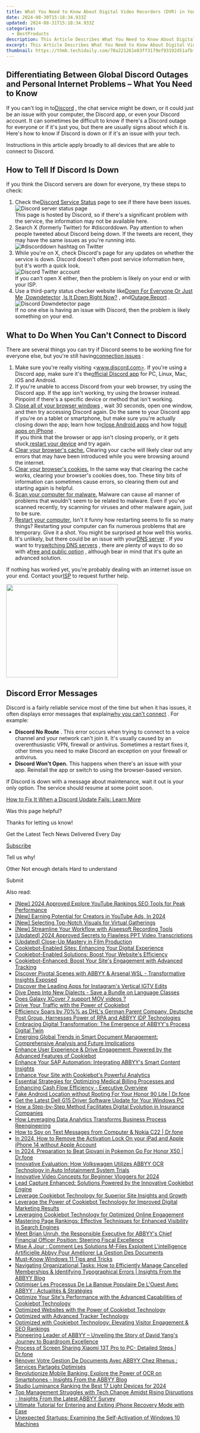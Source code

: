 ```yaml
---
title: What You Need to Know About Digital Video Recorders (DVR) in Your Living Room
date: 2024-08-30T15:18:34.933Z
updated: 2024-08-31T15:18:34.933Z
categories:
  - BestProducts
description: This Article Describes What You Need to Know About Digital Video Recorders (DVR) in Your Living Room
excerpt: This Article Describes What You Need to Know About Digital Video Recorders (DVR) in Your Living Room
thumbnail: https://thmb.techidaily.com/70a221261e83ff3179ef93192d51afbff1f7257579ffa960f9e7a085032e4b04.png
---
```


## Differentiating Between Global Discord Outages and Personal Internet Problems – What You Need to Know
 If you can't log in to[Discord](https://www.lifewire.com/discord-4174046) , the chat service might be down, or it could just be an issue with your computer, the Discord app, or even your Discord account. It can sometimes be difficult to know if there's a Discord outage for everyone or if it's just you, but there are usually signs about which it is. Here's how to know if Discord is down or if it's an issue with your tech.

 Instructions in this article apply broadly to all devices that are able to connect to Discord.

## How to Tell If Discord Is Down

 If you think the Discord servers are down for everyone, try these steps to check:

1. Check the[Discord Service Status](https://status.discord.com) page to see if there have been issues.  
![Discord server status page](https://www.lifewire.com/thmb/yFSV49MklrykNCgZ93liSe1qZt0=/1500x0/filters:no_upscale():max_bytes(150000):strip_icc():format(webp)/is-discord-down-or-is-it-just-you-50256951-64f18a956bac488899f2b478d1c286a9.jpg)  
 This page is hosted by Discord, so if there's a significant problem with the service, the information may not be available here.
2. Search X (formerly Twitter) for #discorddown. Pay attention to when people tweeted about Discord being down. If the tweets are recent, they may have the same issues as you're running into.  
![#discorddown hashtag on Twitter](https://www.lifewire.com/thmb/VTkvVzzWtl2q1P78ZIep47rwOBo=/1500x0/filters:no_upscale():max_bytes(150000):strip_icc():format(webp)/is-discord-down-or-is-it-just-you-50256952-c360b9c4c6d64c2e8214179b37a1931a.jpg)
3. While you're on X, check Discord's page for any updates on whether the service is down. Discord doesn't often post service information here, but it's worth a quick look.  
![Discord Twitter account](https://www.lifewire.com/thmb/duH1jCzJjaIdBXNdYvzfWT2dzjk=/1500x0/filters:no_upscale():max_bytes(150000):strip_icc():format(webp)/is-discord-down-or-is-it-just-you-50256953-0ac75f448e784f739501c218e70589b5.jpg)  
 If you can't open X either, then the problem is likely on your end or with your ISP.
4. Use a third-party status checker website like[Down For Everyone Or Just Me](https://downforeveryoneorjustme.com/discord) ,[Downdetector](https://downdetector.com/status/discord/) ,[Is It Down Right Now?](https://www.isitdownrightnow.com/discord.com.html) , and[Outage.Report](https://outage.report/discord) .  
![Discord Downdetector page](https://www.lifewire.com/thmb/Dkbd1Gn7UxOCVbebPQPG9QuzVpQ=/1500x0/filters:no_upscale():max_bytes(150000):strip_icc():format(webp)/is-discord-down-or-is-it-just-you-50256954-e47fef8c259d4a9d805e652ae722fcbd.jpg)  
 If no one else is having an issue with Discord, then the problem is likely something on your end.

## What to Do When You Can't Connect to Discord

 There are several things you can try if Discord seems to be working fine for everyone else, but you're still having[connection issues](https://www.lifewire.com/fix-connection-issues-discord-5086484) :

1. Make sure you're really visiting <www.discord.com>. If you're using a Discord app, make sure it's the[official Discord app](https://discord.com/download) for PC, Linux, Mac, iOS and Android.
2. If you're unable to access Discord from your web browser, try using the Discord app. If the app isn't working, try using the browser instead. Pinpoint if there's a specific device or method that isn't working.
3. [Close all of your browser windows](https://www.lifewire.com/close-all-tabs-computer-android-browsers-4173831) , wait 30 seconds, open one window, and then try accessing Discord again. Do the same to your Discord app if you're on a tablet or smartphone, but make sure you're actually closing down the app; learn how to[close Android apps](https://www.lifewire.com/close-apps-on-android-4164116) and how to[quit apps on iPhone](https://www.lifewire.com/quit-apps-on-iphone-2000287) .  
 If you think that the browser or app isn't closing properly, or it gets stuck,[restart your device](https://www.lifewire.com/why-does-restarting-seem-to-fix-most-computer-problems-2624569) and try again.
4. [Clear your browser's cache.](https://www.lifewire.com/how-to-clear-cache-2617980) Clearing your cache will likely clear out any errors that may have been introduced while you were browsing around the internet.
5. [Clear your browser's cookies.](https://www.lifewire.com/how-to-delete-cookies-2617981) In the same way that clearing the cache works, clearing your browser's cookies does, too. These tiny bits of information can sometimes cause errors, so clearing them out and starting again is helpful.
6. [Scan your computer for malware.](https://www.lifewire.com/properly-scan-your-computer-for-viruses-and-other-malware-2624526) Malware can cause all manner of problems that wouldn't seem to be related to malware. Even if you've scanned recently, try scanning for viruses and other malware again, just to be sure.
7. [Restart your computer.](https://www.lifewire.com/how-to-reboot-a-computer-2624568) Isn't it funny how restarting seems to fix so many things? Restarting your computer can fix numerous problems that are temporary. Give it a shot. You might be surprised at how well this works.
8. It's unlikely, but there could be an issue with your[DNS server](https://www.lifewire.com/what-is-a-dns-server-2625854) . If you want to try[switching DNS servers](https://www.lifewire.com/how-to-change-dns-server-settings-2617979) , there are plenty of ways to do so with a[free and public option](https://www.lifewire.com/free-and-public-dns-servers-2626062) , although bear in mind that it's quite an advanced solution.

 If nothing has worked yet, you're probably dealing with an internet issue on your end. Contact your[ISP](https://www.lifewire.com/internet-service-provider-isp-2625924) to request further help.

<!-- affiliate ads begin -->
<a href="https://godlikehost.sjv.io/c/5597632/1920047/21774" target="_top" id="1920047"><img src="//a.impactradius-go.com/display-ad/21774-1920047" border="0" alt="" width="300" height="250"/></a><img height="0" width="0" src="https://imp.pxf.io/i/5597632/1920047/21774" style="position:absolute;visibility:hidden;" border="0" />
<!-- affiliate ads end -->
## Discord Error Messages

 Discord is a fairly reliable service most of the time but when it has issues, it often displays error messages that explain[why you can't connect](https://www.lifewire.com/fix-it-when-discord-wont-open-5076489) . For example:

* **Discord No Route** . This error occurs when trying to connect to a voice channel and your network can't join it. It's usually caused by an overenthusiastic VPN, firewall or antivirus. Sometimes a restart fixes it, other times you need to make Discord an exception on your firewall or antivirus.
* **Discord Won't Open.** This happens when there's an issue with your app. Reinstall the app or switch to using the browser-based version.

 If Discord is down with a message about maintenance, wait it out is your only option. The service should resume at some point soon.

[How to Fix It When a Discord Update Fails: Learn More](https://www.lifewire.com/fix-failed-discord-update-5080924)

Was this page helpful?

Thanks for letting us know!

 Get the Latest Tech News Delivered Every Day

[Subscribe](https://www.lifewire.com/#)

Tell us why!

 Other  Not enough details  Hard to understand

 Submit

<ins class="adsbygoogle"
     style="display:block"
     data-ad-format="autorelaxed"
     data-ad-client="ca-pub-7571918770474297"
     data-ad-slot="1223367746"></ins>



<ins class="adsbygoogle"
     style="display:block"
     data-ad-client="ca-pub-7571918770474297"
     data-ad-slot="8358498916"
     data-ad-format="auto"
     data-full-width-responsive="true"></ins>

<span class="atpl-alsoreadstyle">Also read:</span>
<div><ul>
<li><a href="https://facebook-video-share.techidaily.com/new-2024-approved-explore-youtube-rankings-seo-tools-for-peak-performance/"><u>[New] 2024 Approved  Explore YouTube Rankings  SEO Tools for Peak Performance</u></a></li>
<li><a href="https://facebook-record-videos.techidaily.com/new-earning-potential-for-creators-in-youtube-ads-in-2024/"><u>[New] Earning Potential for Creators in YouTube Ads, In 2024</u></a></li>
<li><a href="https://on-screen-recording.techidaily.com/new-selecting-top-notch-visuals-for-virtual-gatherings/"><u>[New] Selecting Top-Notch Visuals for Virtual Gatherings</u></a></li>
<li><a href="https://screen-activity-recording.techidaily.com/new-streamline-your-workflow-with-aiseesoft-recording-tools/"><u>[New] Streamline Your Workflow with Aiseesoft Recording Tools</u></a></li>
<li><a href="https://screen-recording.techidaily.com/updated-2024-approved-secrets-to-flawless-ppt-video-transcriptions/"><u>[Updated] 2024 Approved  Secrets to Flawless PPT Video Transcriptions</u></a></li>
<li><a href="https://extra-information.techidaily.com/updated-close-up-mastery-in-film-production/"><u>[Updated] Close-Up Mastery in Film Production</u></a></li>
<li><a href="https://techtrends.techidaily.com/cookiebot-enabled-sites-enhancing-your-digital-experience/"><u>Cookiebot-Enabled Sites: Enhancing Your Digital Experience</u></a></li>
<li><a href="https://techtrends.techidaily.com/cookiebot-enabled-solutions-boost-your-websites-efficiency/"><u>Cookiebot-Enabled Solutions: Boost Your Website's Efficiency</u></a></li>
<li><a href="https://techtrends.techidaily.com/cookiebot-enhanced-boost-your-sites-engagement-with-advanced-tracking/"><u>Cookiebot-Enhanced: Boost Your Site's Engagement with Advanced Tracking</u></a></li>
<li><a href="https://techtrends.techidaily.com/discover-pivotal-scenes-with-abbyy-and-arsenal-wsl-transformative-insights-exposed/"><u>Discover Pivotal Scenes with ABBYY & Arsenal WSL - Transformative Insights Exposed</u></a></li>
<li><a href="https://instagram-video-files.techidaily.com/discover-the-leading-apps-for-instagrams-vertical-igtv-edits/"><u>Discover the Leading Apps for Instagram's Vertical IGTV Edits</u></a></li>
<li><a href="https://mondly-stories.techidaily.com/dive-deep-into-new-dialects-save-a-bundle-on-language-classes/"><u>Dive Deep Into New Dialects - Save a Bundle on Language Classes</u></a></li>
<li><a href="https://phone-solutions.techidaily.com/does-galaxy-xcover-7-support-mov-videos-by-aiseesoft-video-converter-play-mov-on-android/"><u>Does Galaxy XCover 7 support MOV videos ?</u></a></li>
<li><a href="https://techtrends.techidaily.com/drive-your-traffic-with-the-power-of-cookiebot/"><u>Drive Your Traffic with the Power of Cookiebot</u></a></li>
<li><a href="https://techtrends.techidaily.com/efficiency-soars-by-70-as-dhls-german-parent-company-deutsche-post-group-harnesses-power-of-rpa-and-abbyy-idp-technologies/"><u>Efficiency Soars by 70%% as DHL's German Parent Company, Deutsche Post Group, Harnesses Power of RPA and ABBYY IDP Technologies</u></a></li>
<li><a href="https://techtrends.techidaily.com/embracing-digital-transformation-the-emergence-of-abbyys-process-digital-twin/"><u>Embracing Digital Transformation: The Emergence of ABBYY's Process Digital Twin</u></a></li>
<li><a href="https://techtrends.techidaily.com/emerging-global-trends-in-smart-document-management-comprehensive-analysis-and-future-implications/"><u>Emerging Global Trends in Smart Document Management: Comprehensive Analysis and Future Implications</u></a></li>
<li><a href="https://techtrends.techidaily.com/enhance-user-experience-and-drive-engagement-powered-by-the-advanced-features-of-cookiebot/"><u>Enhance User Experience & Drive Engagement: Powered by the Advanced Features of Cookiebot</u></a></li>
<li><a href="https://techtrends.techidaily.com/enhance-your-sap-automation-integrating-abbyys-smart-content-insights/"><u>Enhance Your SAP Automation: Integrating ABBYY's Smart Content Insights</u></a></li>
<li><a href="https://techtrends.techidaily.com/enhance-your-site-with-cookiebots-powerful-analytics/"><u>Enhance Your Site with Cookiebot's Powerful Analytics</u></a></li>
<li><a href="https://techtrends.techidaily.com/essential-strategies-for-optimizing-medical-billing-processes-and-enhancing-cash-flow-efficiency-executive-overview/"><u>Essential Strategies for Optimizing Medical Billing Processes and Enhancing Cash Flow Efficiency - Executive Overview</u></a></li>
<li><a href="https://android-location.techidaily.com/fake-android-location-without-rooting-for-your-honor-90-lite-drfone-by-drfone-virtual/"><u>Fake Android Location without Rooting For Your Honor 90 Lite | Dr.fone</u></a></li>
<li><a href="https://hardware-updates.techidaily.com/get-the-latest-dell-g15-driver-software-update-for-your-windows-pc/"><u>Get the Latest Dell G15 Driver Software Update for Your Windows PC</u></a></li>
<li><a href="https://techtrends.techidaily.com/how-a-step-by-step-method-facilitates-digital-evolution-in-insurance-companies/"><u>How a Step-by-Step Method Facilitates Digital Evolution in Insurance Companies</u></a></li>
<li><a href="https://techtrends.techidaily.com/how-leveraging-data-analytics-transforms-business-process-reengineering/"><u>How Leveraging Data Analytics Transforms Business Process Reengineering</u></a></li>
<li><a href="https://android-location-track.techidaily.com/how-to-spy-on-text-messages-from-computer-and-nokia-c22-drfone-by-drfone-virtual-android/"><u>How to Spy on Text Messages from Computer & Nokia C22 | Dr.fone</u></a></li>
<li><a href="https://activate-lock.techidaily.com/in-2024-how-to-remove-the-activation-lock-on-your-ipad-and-apple-iphone-14-without-apple-account-by-drfone-ios/"><u>In 2024, How to Remove the Activation Lock On your iPad and Apple iPhone 14 without Apple Account</u></a></li>
<li><a href="https://pokemon-go-android.techidaily.com/in-2024-preparation-to-beat-giovani-in-pokemon-go-for-honor-x50-drfone-by-drfone-virtual-android/"><u>In 2024, Preparation to Beat Giovani in Pokemon Go For Honor X50 | Dr.fone</u></a></li>
<li><a href="https://techtrends.techidaily.com/innovative-evaluation-how-volkswagen-utilizes-abbyy-ocr-technology-in-auto-infotainment-system-trials/"><u>Innovative Evaluation: How Volkswagen Utilizes ABBYY OCR Technology in Auto Infotainment System Trials</u></a></li>
<li><a href="https://some-knowledge.techidaily.com/innovative-video-concepts-for-beginner-vloggers-for-2024/"><u>Innovative Video Concepts for Beginner Vloggers for 2024</u></a></li>
<li><a href="https://techtrends.techidaily.com/lead-capture-enhanced-solutions-powered-by-the-innovative-cookiebot-engine/"><u>Lead Capture Enhanced: Solutions Powered by the Innovative Cookiebot Engine</u></a></li>
<li><a href="https://techtrends.techidaily.com/leverage-cookiebot-technology-for-superior-site-insights-and-growth/"><u>Leverage Cookiebot Technology for Superior Site Insights and Growth</u></a></li>
<li><a href="https://techtrends.techidaily.com/leverage-the-power-of-cookiebot-technology-for-improved-digital-marketing-results/"><u>Leverage the Power of Cookiebot Technology for Improved Digital Marketing Results</u></a></li>
<li><a href="https://techtrends.techidaily.com/leveraging-cookiebot-technology-for-optimized-online-engagement/"><u>Leveraging Cookiebot Technology for Optimized Online Engagement</u></a></li>
<li><a href="https://techtrends.techidaily.com/mastering-page-rankings-effective-techniques-for-enhanced-visibility-in-search-engines/"><u>Mastering Page Rankings: Effective Techniques for Enhanced Visibility in Search Engines</u></a></li>
<li><a href="https://techtrends.techidaily.com/meet-brian-unruh-the-responsible-executive-for-abbyys-chief-financial-officer-position-steering-fiscal-excellence/"><u>Meet Brian Unruh, the Responsible Executive for ABBYY's Chief Financial Officer Position: Steering Fiscal Excellence</u></a></li>
<li><a href="https://techtrends.techidaily.com/mise-a-jour-comment-les-solutions-m-files-exploitent-lintelligence-artificielle-abbyy-pour-ameliorer-la-gestion-des-documents/"><u>Mise À Jour : Comment Les Solutions M-Files Exploitent L'intelligence Artificielle Abbyy Pour Améliorer La Gestion Des Documents</u></a></li>
<li><a href="https://extra-hints.techidaily.com/must-know-windows-11-tips-and-tricks/"><u>Must-Know Windows 11 Tips and Tricks</u></a></li>
<li><a href="https://techtrends.techidaily.com/navigating-organizational-tasks-how-to-efficiently-manage-cancelled-memberships-and-identifying-typographical-errors-insights-from-the-abbyy-blog/"><u>Navigating Organizational Tasks: How to Efficiently Manage Cancelled Memberships & Identifying Typographical Errors | Insights From the ABBYY Blog</u></a></li>
<li><a href="https://techtrends.techidaily.com/optimiser-les-processus-de-la-banque-populaire-de-louest-avec-abbyy-actualites-and-strategies/"><u>Optimiser Les Processus De La Banque Populaire De L'Ouest Avec ABBYY : Actualités & Stratégies</u></a></li>
<li><a href="https://techtrends.techidaily.com/optimize-your-sites-performance-with-the-advanced-capabilities-of-cookiebot-technology/"><u>Optimize Your Site's Performance with the Advanced Capabilities of Cookiebot Technology</u></a></li>
<li><a href="https://techtrends.techidaily.com/optimized-websites-with-the-power-of-cookiebot-technology/"><u>Optimized Websites with the Power of Cookiebot Technology</u></a></li>
<li><a href="https://techtrends.techidaily.com/optimized-with-advanced-tracker-technology/"><u>Optimized with Advanced Tracker Technology</u></a></li>
<li><a href="https://techtrends.techidaily.com/optimized-with-cookiebot-technology-elevating-visitor-engagement-and-seo-rankings/"><u>Optimized with Cookiebot Technology: Elevating Visitor Engagement & SEO Rankings</u></a></li>
<li><a href="https://techtrends.techidaily.com/pioneering-leader-of-abbyy-unveiling-the-story-of-david-yangs-journey-to-boardroom-excellence/"><u>Pioneering Leader of ABBYY – Unveiling the Story of David Yang's Journey to Boardroom Excellence</u></a></li>
<li><a href="https://screen-mirror.techidaily.com/process-of-screen-sharing-xiaomi-13t-pro-to-pc-detailed-steps-drfone-by-drfone-android/"><u>Process of Screen Sharing Xiaomi 13T Pro to PC- Detailed Steps | Dr.fone</u></a></li>
<li><a href="https://techtrends.techidaily.com/renover-votre-gestion-de-documents-avec-abbyy-chez-rhenus-services-partages-optimises/"><u>Rénover Votre Gestion De Documents Avec ABBYY Chez Rhenus : Services Partagés Optimisés</u></a></li>
<li><a href="https://techtrends.techidaily.com/revolutionize-mobile-banking-explore-the-power-of-ocr-on-smartphones-insights-from-the-abbyy-blog/"><u>Revolutionize Mobile Banking: Explore the Power of OCR on Smartphones - Insights From the ABBYY Blog</u></a></li>
<li><a href="https://facebook-video-footage.techidaily.com/studio-luminance-ranking-the-best-17-light-devices-for-2024/"><u>Studio Luminance  Ranking the Best 17 Light Devices for 2024</u></a></li>
<li><a href="https://techtrends.techidaily.com/top-management-struggles-with-tech-change-amidst-rising-disruptions-insights-from-the-latest-abbyy-survey/"><u>Top Management Struggles with Tech Change Amidst Rising Disruptions - Insights From the Latest ABBYY Survey</u></a></li>
<li><a href="https://technical-tips.techidaily.com/ultimate-tutorial-for-entering-and-exiting-iphone-recovery-mode-with-ease/"><u>Ultimate Tutorial for Entering and Exiting iPhone Recovery Mode with Ease</u></a></li>
<li><a href="https://win-howtos.techidaily.com/unexpected-startups-examining-the-self-activation-of-windows-10-machines/"><u>Unexpected Startups: Examining the Self-Activation of Windows 10 Machines</u></a></li>
</ul></div>
